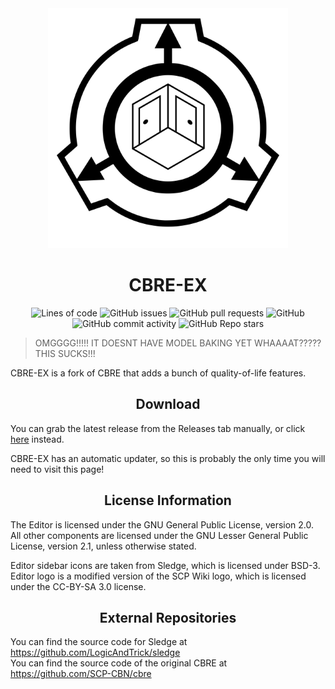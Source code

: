 <div align="center">
  <img width="384" height="384" src="cbre-ex.svg">
  <h1>CBRE-EX</h1>
  
  ![Lines of code](https://img.shields.io/tokei/lines/github/aestheticalz/cbre-ex?label=Lines%20Of%20Code&style=flat-square)
  ![GitHub issues](https://img.shields.io/github/issues/aestheticalz/cbre-ex?label=Issues&style=flat-square)
  ![GitHub pull requests](https://img.shields.io/github/issues-pr/aestheticalz/cbre-ex?label=Pull%20Requests&style=flat-square)
  ![GitHub](https://img.shields.io/github/license/aestheticalz/cbre-ex?label=License&style=flat-square)
  ![GitHub commit activity](https://img.shields.io/github/commit-activity/m/aestheticalz/cbre-ex?label=Commit%20Activity&style=flat-square)
  ![GitHub Repo stars](https://img.shields.io/github/stars/aestheticalz/cbre-ex?label=Stargazers&style=flat-square)
</div>

> OMGGGG!!!!! IT DOESNT HAVE MODEL BAKING YET WHAAAAT????? THIS SUCKS!!!

CBRE-EX is a fork of CBRE that adds a bunch of quality-of-life features.

<div align="center"><h2>Download</h2></div>

You can grab the latest release from the Releases tab manually, or click [here](https://github.com/AestheticalZ/cbre-ex/releases/) instead.

CBRE-EX has an automatic updater, so this is probably the only time you will need to visit this page!

<div align="center"><h2>License Information</h2></div>

The Editor is licensed under the GNU General Public License, version 2.0.  
All other components are licensed under the GNU Lesser General Public License, version 2.1, unless otherwise stated.

Editor sidebar icons are taken from Sledge, which is licensed under BSD-3.   
Editor logo is a modified version of the SCP Wiki logo, which is licensed under the CC-BY-SA 3.0 license.

<div align="center"><h2>External Repositories</h2></div>

You can find the source code for Sledge at https://github.com/LogicAndTrick/sledge  
You can find the source code of the original CBRE at https://github.com/SCP-CBN/cbre

